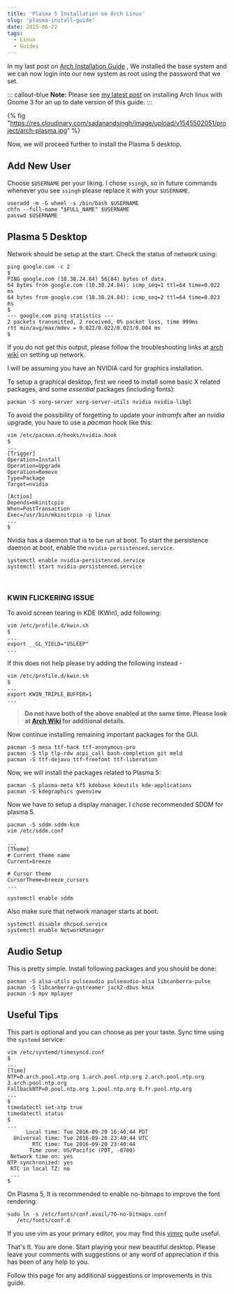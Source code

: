 ```yaml
---
title: 'Plasma 5 Installation on Arch Linux'
slug: 'plasma-install-guide'
date: 2015-06-22
tags:
  - Linux
  - Guides
---
```


In my last post on [Arch Installation Guide](/blog/arch-install) , We installed the base system and we
can now login into our new system as root using the password that we set.

<!-- excerpt -->

::: callout-blue
**Note:** Please see [my latest post](/blog/complete-setup-arch-gnome) on installing Arch linux with Gnome 3 for
an up to date version of this guide.
:::

{% fig "https://res.cloudinary.com/sadanandsingh/image/upload/v1545502051/project/arch-plasma.jpg" %}

Now, we will proceed further to install the Plasma 5 desktop.

## Add New User

Choose `$USERNAME` per your liking. I chose `ssingh`, so in future commands whenever you see
`ssingh` please replace it with your `$USERNAME`.

```shell
useradd -m -G wheel -s /bin/bash $USERNAME
chfn --full-name "$FULL_NAME" $USERNAME
passwd $USERNAME
```

## Plasma 5 Desktop

Network should be setup at the start. Check the status of network using:

```shell
ping google.com -c 2
$
PING google.com (10.38.24.84) 56(84) bytes of data.
64 bytes from google.com (10.38.24.84): icmp_seq=1 ttl=64 time=0.022 ms
64 bytes from google.com (10.38.24.84): icmp_seq=2 ttl=64 time=0.023 ms
$
--- google.com ping statistics ---
2 packets transmitted, 2 received, 0% packet loss, time 999ms
rtt min/avg/max/mdev = 0.022/0.022/0.023/0.004 ms
$
```

If you do not get this output, please follow the troubleshooting links at
[arch wiki](https://wiki.archlinux.org/index.php/systemd-networkd) on setting up network.

I will be assuming you have an NVIDIA card for graphics installation.

To setup a graphical desktop, first we need to install some basic X related packages, and some
_essential_ packages (including fonts):

```shell
pacman -S xorg-server xorg-server-utils nvidia nvidia-libgl
```

To avoid the possibility of forgetting to update your _initramfs_ after an _nvidia_ upgrade, you
have to use a _pacman_ hook like this:

```shell
vim /etc/pacman.d/hooks/nvidia.hook
$
...
[Trigger]
Operation=Install
Operation=Upgrade
Operation=Remove
Type=Package
Target=nvidia

[Action]
Depends=mkinitcpio
When=PostTransaction
Exec=/usr/bin/mkinitcpio -p linux
...
$
```

Nvidia has a daemon that is to be run at boot. To start the persistence daemon at boot, enable the
`nvidia-persistenced.service`.

```shell
systemctl enable nvidia-persistenced.service
systemctl start nvidia-persistenced.service
```

<br />

### KWIN FLICKERING ISSUE

To avoid screen tearing in KDE (KWin), add following:

```shell
vim /etc/profile.d/kwin.sh
$
...
export __GL_YIELD="USLEEP"
...
```

If this does not help please try adding the following instead -

```shell
vim /etc/profile.d/kwin.sh
$
...
export KWIN_TRIPLE_BUFFER=1
...
```

> **Do not have both of the above enabled at the same time. Please look at
> [Arch Wiki](https://wiki.archlinux.org/index.php/NVIDIA/Troubleshooting) for additional
> details.**

Now continue installing remaining important packages for the GUI.

```shell
pacman -S mesa ttf-hack ttf-anonymous-pro
pacman -S tlp tlp-rdw acpi_call bash-completion git meld
pacman -S ttf-dejavu ttf-freefont ttf-liberation
```

Now, we will install the packages related to Plasma 5:

```shell
pacman -S plasma-meta kf5 kdebase kdeutils kde-applications
pacman -S kdegraphics gwenview
```

Now we have to setup a display manager. I chose recommended SDDM for plasma 5.

```shell
pacman -S sddm sddm-kcm
vim /etc/sddm.conf

...
[Theme]
# Current theme name
Current=breeze

# Cursor theme
CursorTheme=breeze_cursors
...

systemctl enable sddm
```

Also make sure that network manager starts at boot:

```shell
systemctl disable dhcpcd.service
systemctl enable NetworkManager
```

## Audio Setup

This is pretty simple. Install following packages and you should be done:

```shell
pacman -S alsa-utils pulseaudio pulseaudio-alsa libcanberra-pulse
pacman -S libcanberra-gstreamer jack2-dbus kmix
pacman -S mpv mplayer
```

## Useful Tips

This part is optional and you can choose as per your taste. Sync time using the `systemd` service:

```shell
vim /etc/systemd/timesyncd.conf
$
...
[Time]
NTP=0.arch.pool.ntp.org 1.arch.pool.ntp.org 2.arch.pool.ntp.org 3.arch.pool.ntp.org
FallbackNTP=0.pool.ntp.org 1.pool.ntp.org 0.fr.pool.ntp.org
...
$
timedatectl set-ntp true
timedatectl status
$
...
      Local time: Tue 2016-09-20 16:40:44 PDT
  Universal time: Tue 2016-09-20 23:40:44 UTC
        RTC time: Tue 2016-09-20 23:40:44
       Time zone: US/Pacific (PDT, -0700)
 Network time on: yes
NTP synchronized: yes
 RTC in local TZ: no
 ...
$
```

On Plasma 5, It is recommended to enable no-bitmaps to improve the font rendering:

```shell
sudo ln -s /etc/fonts/conf.avail/70-no-bitmaps.conf
   /etc/fonts/conf.d
```

If you use vim as your primary editor, you may find this [vimrc](https://github.com/amix/vimrc)
quite useful.

That's It. You are done. Start playing your new beautiful desktop. Please leave your comments with
suggestions or any word of appreciation if this has been of any help to you.

Follow this page for any additional suggestions or improvements in this guide.

